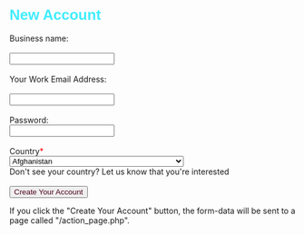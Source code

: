 <!DOCTYPE html>
<html>
<body>
<h2 style="font-family:helvetica; font-size:1.6rem; line-height:1.5rem; color:#40edfe;">New Account</h2>
<form action="/action_page.php">
  <label for="bname">Business name:</label><br><br>
  <input type="text" id="bname" name="bname"><br><br>
  <label for="wemail">Your Work Email Address:</label><br><br>
  <input type="text" id="wemail" name="wemail"><br><br>
 <label for="psw">Password:</label><br>
  <input type="text" id="psw" name="psw"><br><br>
  	<label for="country">Country</label><span style="color: red !important; display: inline; float: none;">*</span><br>
<select id="country" name="country" class="form-control"><br><br>
<option value="Afghanistan">Afghanistan</option>
<option value="Åland Islands">Åland Islands</option>
           <option value="Albania">Albania</option>
                <option value="Algeria">Algeria</option>
                <option value="American Samoa">American Samoa</option>
                <option value="Andorra">Andorra</option>
                <option value="Angola">Angola</option>
                <option value="Anguilla">Anguilla</option>
                <option value="Antarctica">Antarctica</option>
                <option value="Antigua and Barbuda">Antigua and Barbuda</option>
                <option value="Argentina">Argentina</option>
                <option value="Armenia">Armenia</option>
                <option value="Aruba">Aruba</option>
                <option value="Australia">Australia</option>
                <option value="Austria">Austria</option>
                <option value="Azerbaijan">Azerbaijan</option>
                <option value="Bahamas">Bahamas</option>
                <option value="Bahrain">Bahrain</option>
                <option value="Bangladesh">Bangladesh</option>
                <option value="Barbados">Barbados</option>
                <option value="Belarus">Belarus</option>
                <option value="Belgium">Belgium</option>
                <option value="Belize">Belize</option>
                <option value="Benin">Benin</option>
                <option value="Bermuda">Bermuda</option>
                <option value="Bhutan">Bhutan</option>
                <option value="Bolivia">Bolivia</option>
                <option value="Bosnia and Herzegovina">Bosnia and Herzegovina</option>
                <option value="Botswana">Botswana</option>
                <option value="Bouvet Island">Bouvet Island</option>
                <option value="Brazil">Brazil</option>
                <option value="British Indian Ocean Territory">British Indian Ocean Territory</option>
                <option value="Brunei Darussalam">Brunei Darussalam</option>
                <option value="Bulgaria">Bulgaria</option>
                <option value="Burkina Faso">Burkina Faso</option>
                <option value="Burundi">Burundi</option>
                <option value="Cambodia">Cambodia</option>
                <option value="Cameroon">Cameroon</option>
                <option value="Canada">Canada</option>
                <option value="Cape Verde">Cape Verde</option>
                <option value="Cayman Islands">Cayman Islands</option>
                <option value="Central African Republic">Central African Republic</option>
                <option value="Chad">Chad</option>
                <option value="Chile">Chile</option>
                <option value="China">China</option>
                <option value="Christmas Island">Christmas Island</option>
                <option value="Cocos (Keeling) Islands">Cocos (Keeling) Islands</option>
                <option value="Colombia">Colombia</option>
                <option value="Comoros">Comoros</option>
                <option value="Congo">Congo</option>
                <option value="Congo, The Democratic Republic of The">Congo, The Democratic Republic of The</option>
                <option value="Cook Islands">Cook Islands</option>
                <option value="Costa Rica">Costa Rica</option>
                <option value="Cote D'ivoire">Cote D'ivoire</option>
                <option value="Croatia">Croatia</option>
                <option value="Cuba">Cuba</option>
                <option value="Cyprus">Cyprus</option>
                <option value="Czech Republic">Czech Republic</option>
                <option value="Denmark">Denmark</option>
                <option value="Djibouti">Djibouti</option>
                <option value="Dominica">Dominica</option>
                <option value="Dominican Republic">Dominican Republic</option>
                <option value="Ecuador">Ecuador</option>
                <option value="Egypt">Egypt</option>
                <option value="El Salvador">El Salvador</option>
                <option value="Equatorial Guinea">Equatorial Guinea</option>
                <option value="Eritrea">Eritrea</option>
                <option value="Estonia">Estonia</option>
                <option value="Ethiopia">Ethiopia</option>
                <option value="Falkland Islands (Malvinas)">Falkland Islands (Malvinas)</option>
                <option value="Faroe Islands">Faroe Islands</option>
                <option value="Fiji">Fiji</option>
                <option value="Finland">Finland</option>
                <option value="France">France</option>
                <option value="French Guiana">French Guiana</option>
                <option value="French Polynesia">French Polynesia</option>
                <option value="French Southern Territories">French Southern Territories</option>
                <option value="Gabon">Gabon</option>
                <option value="Gambia">Gambia</option>
                <option value="Georgia">Georgia</option>
                <option value="Germany">Germany</option>
                <option value="Ghana">Ghana</option>
                <option value="Gibraltar">Gibraltar</option>
                <option value="Greece">Greece</option>
                <option value="Greenland">Greenland</option>
                <option value="Grenada">Grenada</option>
                <option value="Guadeloupe">Guadeloupe</option>
                <option value="Guam">Guam</option>
                <option value="Guatemala">Guatemala</option>
                <option value="Guernsey">Guernsey</option>
                <option value="Guinea">Guinea</option>
                <option value="Guinea-bissau">Guinea-bissau</option>
                <option value="Guyana">Guyana</option>
                <option value="Haiti">Haiti</option>
                <option value="Heard Island and Mcdonald Islands">Heard Island and Mcdonald Islands</option>
                <option value="Holy See (Vatican City State)">Holy See (Vatican City State)</option>
                <option value="Honduras">Honduras</option>
                <option value="Hong Kong">Hong Kong</option>
                <option value="Hungary">Hungary</option>
                <option value="Iceland">Iceland</option>
                <option value="India">India</option>
                <option value="Indonesia">Indonesia</option>
                <option value="Iran, Islamic Republic of">Iran, Islamic Republic of</option>
                <option value="Iraq">Iraq</option>
                <option value="Ireland">Ireland</option>
                <option value="Isle of Man">Isle of Man</option>
                <option value="Israel">Israel</option>
                <option value="Italy">Italy</option>
                <option value="Jamaica">Jamaica</option>
                <option value="Japan">Japan</option>
                <option value="Jersey">Jersey</option>
                <option value="Jordan">Jordan</option>
                <option value="Kazakhstan">Kazakhstan</option>
                <option value="Kenya">Kenya</option>
                <option value="Kiribati">Kiribati</option>
                <option value="Korea, Democratic People's Republic of">Korea, Democratic People's Republic of</option>
                <option value="Korea, Republic of">Korea, Republic of</option>
                <option value="Kuwait">Kuwait</option>
                <option value="Kyrgyzstan">Kyrgyzstan</option>
                <option value="Lao People's Democratic Republic">Lao People's Democratic Republic</option>
                <option value="Latvia">Latvia</option>
                <option value="Lebanon">Lebanon</option>
                <option value="Lesotho">Lesotho</option>
                <option value="Liberia">Liberia</option>
                <option value="Libyan Arab Jamahiriya">Libyan Arab Jamahiriya</option>
                <option value="Liechtenstein">Liechtenstein</option>
                <option value="Lithuania">Lithuania</option>
                <option value="Luxembourg">Luxembourg</option>
                <option value="Macao">Macao</option>
                <option value="Macedonia, The Former Yugoslav Republic of">Macedonia, The Former Yugoslav Republic of</option>
                <option value="Madagascar">Madagascar</option>
                <option value="Malawi">Malawi</option>
                <option value="Malaysia">Malaysia</option>
                <option value="Maldives">Maldives</option>
                <option value="Mali">Mali</option>
                <option value="Malta">Malta</option>
                <option value="Marshall Islands">Marshall Islands</option>
                <option value="Martinique">Martinique</option>
                <option value="Mauritania">Mauritania</option>
                <option value="Mauritius">Mauritius</option>
                <option value="Mayotte">Mayotte</option>
                <option value="Mexico">Mexico</option>
                <option value="Micronesia, Federated States of">Micronesia, Federated States of</option>
                <option value="Moldova, Republic of">Moldova, Republic of</option>
                <option value="Monaco">Monaco</option>
                <option value="Mongolia">Mongolia</option>
                <option value="Montenegro">Montenegro</option>
                <option value="Montserrat">Montserrat</option>
                <option value="Morocco">Morocco</option>
                <option value="Mozambique">Mozambique</option>
                <option value="Myanmar">Myanmar</option>
                <option value="Namibia">Namibia</option>
                <option value="Nauru">Nauru</option>
                <option value="Nepal">Nepal</option>
                <option value="Netherlands">Netherlands</option>
                <option value="Netherlands Antilles">Netherlands Antilles</option>
                <option value="New Caledonia">New Caledonia</option>
                <option value="New Zealand">New Zealand</option>
                <option value="Nicaragua">Nicaragua</option>
                <option value="Niger">Niger</option>
                <option value="Nigeria">Nigeria</option>
                <option value="Niue">Niue</option>
                <option value="Norfolk Island">Norfolk Island</option>
                <option value="Northern Mariana Islands">Northern Mariana Islands</option>
                <option value="Norway">Norway</option>
                <option value="Oman">Oman</option>
                <option value="Pakistan">Pakistan</option>
                <option value="Palau">Palau</option>
                <option value="Palestinian Territory, Occupied">Palestinian Territory, Occupied</option>
                <option value="Panama">Panama</option>
                <option value="Papua New Guinea">Papua New Guinea</option>
                <option value="Paraguay">Paraguay</option>
                <option value="Peru">Peru</option>
                <option value="Philippines">Philippines</option>
                <option value="Pitcairn">Pitcairn</option>
                <option value="Poland">Poland</option>
                <option value="Portugal">Portugal</option>
                <option value="Puerto Rico">Puerto Rico</option>
                <option value="Qatar">Qatar</option>
                <option value="Reunion">Reunion</option>
                <option value="Romania">Romania</option>
                <option value="Russian Federation">Russian Federation</option>
                <option value="Rwanda">Rwanda</option>
                <option value="Saint Helena">Saint Helena</option>
                <option value="Saint Kitts and Nevis">Saint Kitts and Nevis</option>
                <option value="Saint Lucia">Saint Lucia</option>
                <option value="Saint Pierre and Miquelon">Saint Pierre and Miquelon</option>
                <option value="Saint Vincent and The Grenadines">Saint Vincent and The Grenadines</option>
                <option value="Samoa">Samoa</option>
                <option value="San Marino">San Marino</option>
                <option value="Sao Tome and Principe">Sao Tome and Principe</option>
                <option value="Saudi Arabia">Saudi Arabia</option>
                <option value="Senegal">Senegal</option>
                <option value="Serbia">Serbia</option>
                <option value="Seychelles">Seychelles</option>
                <option value="Sierra Leone">Sierra Leone</option>
                <option value="Singapore">Singapore</option>
                <option value="Slovakia">Slovakia</option>
                <option value="Slovenia">Slovenia</option>
                <option value="Solomon Islands">Solomon Islands</option>
                <option value="Somalia">Somalia</option>
                <option value="South Africa">South Africa</option>
                <option value="South Georgia and The South Sandwich Islands">South Georgia and The South Sandwich Islands</option>
                <option value="Spain">Spain</option>
                <option value="Sri Lanka">Sri Lanka</option>
                <option value="Sudan">Sudan</option>
                <option value="Suriname">Suriname</option>
                <option value="Svalbard and Jan Mayen">Svalbard and Jan Mayen</option>
                <option value="Swaziland">Swaziland</option>
                <option value="Sweden">Sweden</option>
                <option value="Switzerland">Switzerland</option>
                <option value="Syrian Arab Republic">Syrian Arab Republic</option>
                <option value="Taiwan, Province of China">Taiwan, Province of China</option>
                <option value="Tajikistan">Tajikistan</option>
                <option value="Tanzania, United Republic of">Tanzania, United Republic of</option>
                <option value="Thailand">Thailand</option>
                <option value="Timor-leste">Timor-leste</option>
                <option value="Togo">Togo</option>
                <option value="Tokelau">Tokelau</option>
                <option value="Tonga">Tonga</option>
                <option value="Trinidad and Tobago">Trinidad and Tobago</option>
                <option value="Tunisia">Tunisia</option>
                <option value="Turkey">Turkey</option>
                <option value="Turkmenistan">Turkmenistan</option>
                <option value="Turks and Caicos Islands">Turks and Caicos Islands</option>
                <option value="Tuvalu">Tuvalu</option>
                <option value="Uganda">Uganda</option>
                <option value="Ukraine">Ukraine</option>
                <option value="United Arab Emirates">United Arab Emirates</option>
                <option value="United Kingdom">United Kingdom</option>
                <option value="United States">United States</option>
                <option value="United States Minor Outlying Islands">United States Minor Outlying Islands</option>
                <option value="Uruguay">Uruguay</option>
                <option value="Uzbekistan">Uzbekistan</option>
                <option value="Vanuatu">Vanuatu</option>
                <option value="Venezuela">Venezuela</option>
                <option value="Viet Nam">Viet Nam</option>
                <option value="Virgin Islands, British">Virgin Islands, British</option>
                <option value="Virgin Islands, U.S.">Virgin Islands, U.S.</option>
                <option value="Wallis and Futuna">Wallis and Futuna</option>
                <option value="Western Sahara">Western Sahara</option>
                <option value="Yemen">Yemen</option>
                <option value="Zambia">Zambia</option>
                <option value="Zimbabwe">Zimbabwe</option>
            </select><br>
	Don't see your country? Let us know that you're interested<br><br>
  <input style=" color:#480019;" type="submit" value="Create Your Account">
</form> 
<p>If you click the "Create Your Account" button, the form-data will be sent to a page called "/action_page.php".</p>
</body>
</html>
